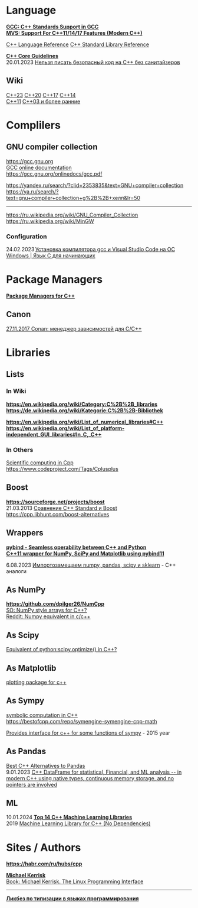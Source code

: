 # Language
**[GCC: C++ Standards Support in GCC](https://gcc.gnu.org/projects/cxx-status.html)**              
**[MVS: Support For C++11/14/17 Features (Modern C++)](https://learn.microsoft.com/en-us/previous-versions/hh567368(v=vs.140))**

[C++ Language Reference](https://learn.microsoft.com/en-us/previous-versions/3bstk3k5(v=vs.140))       
[C++ Standard Library Reference](https://learn.microsoft.com/en-us/previous-versions/cscc687y(v=vs.140))           

**[C++ Core Guidelines](https://isocpp.github.io/CppCoreGuidelines/CppCoreGuidelines)**              
20.01.2023 [Нельзя писать безопасный код на C++ без санитайзеров](https://habr.com/ru/articles/787776/)         

## Wiki
[C++23](https://ru.wikipedia.org/wiki/C%2B%2B23)   [C++20](https://ru.wikipedia.org/wiki/C%2B%2B20)   [C++17](https://ru.wikipedia.org/wiki/C%2B%2B17)  [C++14](https://ru.wikipedia.org/wiki/C%2B%2B14)            
[C++11](https://ru.wikipedia.org/wiki/C%2B%2B11)   [C++03 и более ранние](https://ru.wikipedia.org/wiki/C%2B%2B03)            


# Complilers

## GNU compiler collection         
https://gcc.gnu.org                        
[GCC online documentation](https://gcc.gnu.org/onlinedocs/)               
https://gcc.gnu.org/onlinedocs/gcc.pdf              

https://yandex.ru/search/?clid=2353835&text=GNU+compiler+collection
https://ya.ru/search/?text=gnu+compiler+collection+g%2B%2B+хелп&lr=50                     
- - -                
https://ru.wikipedia.org/wiki/GNU_Compiler_Collection                    
https://ru.wikipedia.org/wiki/MinGW                 

### Configuration                     
24.02.2023 [Установка компилятора gcc и Visual Studio Code на ОС Windows | Язык C для начинающих](https://www.youtube.com/watch?v=TGpYh9X1PYk)                     

# Package Managers
**[Package Managers for C++](https://hackingcpp.com/cpp/tools/package_managers.html)**          

## Canon
[27.11.2017 Conan: менеджер зависимостей для C/C++](https://habr.com/ru/articles/342982/)             

# Libraries
## Lists 
### In Wiki
**https://en.wikipedia.org/wiki/Category:C%2B%2B_libraries**            
**https://de.wikipedia.org/wiki/Kategorie:C%2B%2B-Bibliothek**        

**https://en.wikipedia.org/wiki/List_of_numerical_libraries#C++**    
**https://en.wikipedia.org/wiki/List_of_platform-independent_GUI_libraries#In_C,_C++**

### In Others           
[Scientific computing in Cpp](https://www.reddit.com/r/cpp/comments/lmc4to/scientific_computing_in_cpp/)           
https://www.codeproject.com/Tags/Cplusplus               

## Boost
**https://sourceforge.net/projects/boost**                
21.03.2013 [Сравнение C++ Standard и Boost](https://habr.com/ru/articles/173639/)               
https://cpp.libhunt.com/boost-alternatives             



## Wrappers
**[pybind - Seamless operability between C++ and Python](https://github.com/pybind)**              
**[C++11 wrapper for NumPy, SciPy and Matplotlib using pybind11](https://github.com/yokaze/pyscience11)**                        

6.08.2023 [Импортозамещаем numpy, pandas, scipy и sklearn](https://habr.com/ru/articles/752762/) - C++ аналоги                  

## As NumPy
**https://github.com/dpilger26/NumCpp**                     
[SO: NumPy style arrays for C++?](https://stackoverflow.com/questions/11169418/numpy-style-arrays-for-c)                     
[Reddit: Numpy equivalent in c/c++](https://www.reddit.com/r/computervision/comments/aj8cb7/numpy_equivalent_in_cc)           

## As Scipy
[Equivalent of python:scipy.optimize() in C++?](https://stackoverflow.com/questions/10642999/equivalent-of-pythonscipy-optimize-in-c)            

## As Matplotlib
[plotting package for c++](https://stackoverflow.com/questions/4283731/plotting-package-for-c)         

## As Sympy
[symbolic computation in C++](https://stackoverflow.com/questions/11325514/symbolic-computation-in-c)            
https://bestofcpp.com/repo/symengine-symengine-cpp-math                

[Provides interface for c++ for some functions of sympy](https://github.com/rlalik/sympy2cpp?ysclid=lrpe35uypa536205782) - 2015 year                   

## As Pandas
[Best C++ Alternatives to Pandas](https://www.reddit.com/r/cpp/comments/hx3fd9/best_c_alternatives_to_pandas/)     
9.01.2023 [C++ DataFrame for statistical, Financial, and ML analysis -- in modern C++ using native types, continuous memory storage, and no pointers are involved](https://bestofcpp.com/repo/hosseinmoein-DataFrame-cpp-data-structures)             

## ML         
10.01.2024 **[Top 14 C++ Machine Learning Libraries](https://anywhere.epam.com/business/c-plus-plus-ml-libraries)**                  
2019 [Machine Learning Library for C++ (No Dependencies)](https://www.codeproject.com/Articles/5246467/Machine-Learning-Library-for-Cplusplus-No-Dependen)           

# Sites / Authors  
**https://habr.com/ru/hubs/cpp**       

**[Michael Kerrisk](man7.org)**              
[Book: Michael Kerrisk. The Linux Programming Interface](https://man7.org/tlpi/index.html)          

- - -
**[Ликбез по типизации в языках программирования](https://habr.com/ru/articles/161205/)**          
